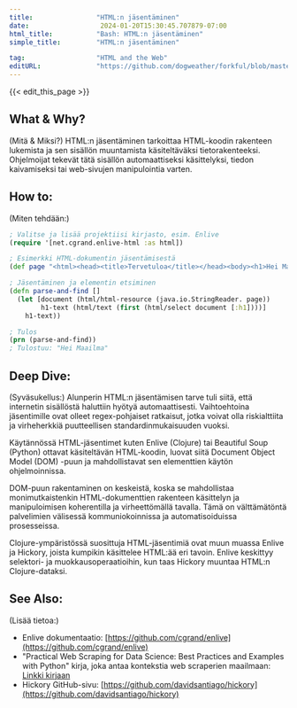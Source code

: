 ```yaml
---
title:                "HTML:n jäsentäminen"
date:                  2024-01-20T15:30:45.707879-07:00
html_title:           "Bash: HTML:n jäsentäminen"
simple_title:         "HTML:n jäsentäminen"

tag:                  "HTML and the Web"
editURL:              "https://github.com/dogweather/forkful/blob/master/content/fi/clojure/parsing-html.md"
---
```


{{< edit_this_page >}}

## What & Why?
(Mitä & Miksi?)
HTML:n jäsentäminen tarkoittaa HTML-koodin rakenteen lukemista ja sen sisällön muuntamista käsiteltäväksi tietorakenteeksi. Ohjelmoijat tekevät tätä sisällön automaattiseksi käsittelyksi, tiedon kaivamiseksi tai web-sivujen manipulointia varten.

## How to:
(Miten tehdään:)
```Clojure
; Valitse ja lisää projektiisi kirjasto, esim. Enlive
(require '[net.cgrand.enlive-html :as html])

; Esimerkki HTML-dokumentin jäsentämisestä
(def page "<html><head><title>Tervetuloa</title></head><body><h1>Hei Maailma</h1></body></html>")

; Jäsentäminen ja elementin etsiminen
(defn parse-and-find []
  (let [document (html/html-resource (java.io.StringReader. page))
        h1-text (html/text (first (html/select document [:h1])))]
    h1-text))

; Tulos
(prn (parse-and-find))
; Tulostuu: "Hei Maailma"
```

## Deep Dive:
(Syväsukellus:)
Alunperin HTML:n jäsentämisen tarve tuli siitä, että internetin sisällöstä haluttiin hyötyä automaattisesti. Vaihtoehtoina jäsentimille ovat olleet regex-pohjaiset ratkaisut, jotka voivat olla riskialttiita ja virheherkkiä puutteellisen standardinmukaisuuden vuoksi.

Käytännössä HTML-jäsentimet kuten Enlive (Clojure) tai Beautiful Soup (Python) ottavat käsiteltävän HTML-koodin, luovat siitä Document Object Model (DOM) -puun ja mahdollistavat sen elementtien käytön ohjelmoinnissa.

DOM-puun rakentaminen on keskeistä, koska se mahdollistaa monimutkaistenkin HTML-dokumenttien rakenteen käsittelyn ja manipuloimisen koherentilla ja virheettömällä tavalla. Tämä on välttämätöntä palvelimien välisessä kommuniokoinnissa ja automatisoiduissa prosesseissa.

Clojure-ympäristössä suosittuja HTML-jäsentimiä ovat muun muassa Enlive ja Hickory, joista kumpikin käsittelee HTML:ää eri tavoin. Enlive keskittyy selektori- ja muokkausoperaatioihin, kun taas Hickory muuntaa HTML:n Clojure-dataksi.

## See Also:
(Lisää tietoa:)
- Enlive dokumentaatio: [https://github.com/cgrand/enlive](https://github.com/cgrand/enlive)
- "Practical Web Scraping for Data Science: Best Practices and Examples with Python" kirja, joka antaa kontekstia web scraperien maailmaan: [Linkki kirjaan](https://www.datascraping.co/practical-web-scraping/)
- Hickory GitHub-sivu: [https://github.com/davidsantiago/hickory](https://github.com/davidsantiago/hickory)
